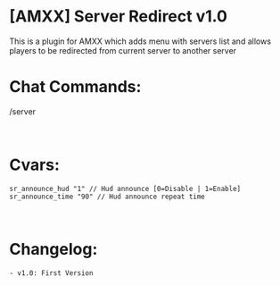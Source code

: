 # [AMXX] Server Redirect v1.0
This is a plugin for AMXX which adds menu with servers list and allows players to be redirected from current server to another server

# Chat Commands:
/server

<br />

# Cvars:

    sr_announce_hud "1" // Hud announce [0=Disable | 1=Enable]
    sr_announce_time "90" // Hud announce repeat time
    

<br />

# Changelog:
    - v1.0: First Version
